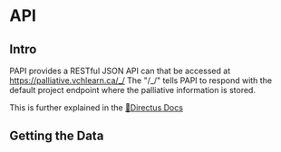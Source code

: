 # API

## Intro

PAPI provides a RESTful JSON API can that be accessed at https://palliative.vchlearn.ca/_/
The "/_/" tells PAPI to respond with the default project endpoint where the palliative information is stored.

This is further explained in the [🐰Directus Docs](https://docs.directus.io/api/reference.html#introduction)


## Getting the Data